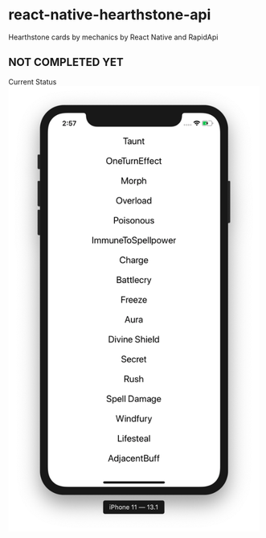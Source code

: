 # react-native-hearthstone-api
Hearthstone cards by mechanics by React Native and RapidApi

## NOT COMPLETED YET
Current Status
<img src="https://github.com/kdetry/react-native-hearthstone-api/blob/master/src/assets/images/current.png?raw=true" style="max-width: 500px" />


